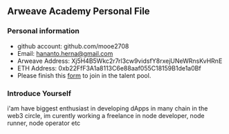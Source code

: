 ## Arweave Academy Personal File

### Personal information

- github account: github.com/mooe2708
- Email: hananto.herna@gmail.com
- Arweave Address: Xj5H4B5Wkc2r7rl3cw9vidsfY8rxejUNeWRnsKvHRnE
- ETH Address: 0xb22FfF3A1a8113C6e88aaf055C18159B1de1a0Bf
- Please finish this [form](https://docs.google.com/forms/d/e/1FAIpQLSfWA5fIIcBgmRppm3jNz5vmf9Mai_QMVil-2pO4r7YKn_Zhtw/viewform?usp=sf_link) to join in the talent pool.

### Introduce Yourself
 i'am have biggest enthusiast in developing dApps in many chain in the web3 circle, im curently working a freelance in node developer, node runner, node operator etc

